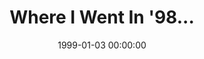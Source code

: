 ---
layout: series
series: "Where I Went In '98..."
permalink: "/where-i-went-in-98/"
title: Where I Went In '98...
date: 1999-01-03 00:00:00
endDate: 1900-01-01 00:00:00
description: "Brian Tome's annual year-end personal assessment message. "
src: "http://s3.amazonaws.com/crossroads-media/images/legacy/content/"
---